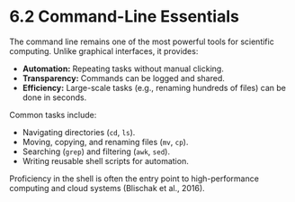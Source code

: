 # 6.2 Command-Line Essentials

The command line remains one of the most powerful tools for scientific computing. Unlike graphical interfaces, it provides:

- **Automation:** Repeating tasks without manual clicking.
- **Transparency:** Commands can be logged and shared.
- **Efficiency:** Large-scale tasks (e.g., renaming hundreds of files) can be done in seconds.

Common tasks include:
- Navigating directories (`cd`, `ls`).
- Moving, copying, and renaming files (`mv`, `cp`).
- Searching (`grep`) and filtering (`awk`, `sed`).
- Writing reusable shell scripts for automation.

Proficiency in the shell is often the entry point to high-performance computing and cloud systems (Blischak et al., 2016).
